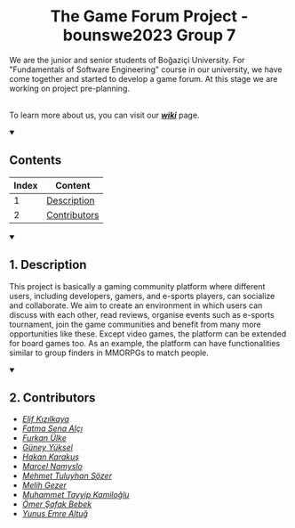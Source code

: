 <h1 align="center"> The Game Forum Project - bounswe2023 Group 7</h1>
We are the junior and senior students of Boğaziçi University. For "Fundamentals of Software Engineering" course in our university, we have come together and started to develop a game forum. At this stage we are working on project pre-planning.

<br>To learn more about us, you can visit our [***wiki***](https://github.com/bounswe/bounswe2023group7/wiki) page.
<details open><summary><h2>Contents</h2></summary>

|Index | Content              | 
|-     | -                    | 
|   1  | [Description](https://github.com/bounswe/bounswe2023group7#-1-description-)          |
|   2  | [Contributors](https://github.com/bounswe/bounswe2023group7#-2-contributors-)        |

</details>
<details open><summary><h2> 1. Description </h2></summary>

This project is basically a gaming community platform where different users, including developers, gamers, and e-sports players, can socialize and collaborate. We aim to create an environment in which users can discuss with each other, read reviews, organise events such as e-sports tournament, join the game communities and benefit from many more opportunities like these. Except video games, the platform can be extended for board games too. As an example, the platform can have functionalities similar to group finders in MMORPGs to match people. 
</details><details open><summary><h2> 2. Contributors </h2></summary>

- [*Elif Kızılkaya*](https://github.com/bounswe/bounswe2023group7/wiki/Elif-K%C4%B1z%C4%B1lkaya)
- [*Fatma Sena Alçı*](https://github.com/bounswe/bounswe2023group7/wiki/Fatma-Sena-Al%C3%A7%C4%B1)
- [*Furkan Ülke*](https://github.com/bounswe/bounswe2023group7/wiki/Furkan-%C3%9Clke)
- [*Güney Yüksel*](https://github.com/bounswe/bounswe2023group7/wiki/G%C3%BCney-Y%C3%BCksel)
- [*Hakan Karakuş*](https://github.com/bounswe/bounswe2023group7/wiki/Hakan-Karaku%C5%9F)
- [*Marcel Namyslo*](https://github.com/bounswe/bounswe2023group7/wiki/Marcel)
- [*Mehmet Tuluyhan Sözer*](https://github.com/bounswe/bounswe2023group7/wiki/Mehmet-Tuluyhan-S%C3%B6zen)
- [*Melih Gezer*](https://github.com/bounswe/bounswe2023group7/wiki/Melih-Gezer)
- [*Muhammet Tayyip Kamiloğlu*](https://github.com/bounswe/bounswe2023group7/wiki/Muhammet-Tayyip-Kamilo%C4%9Flu)
- [*Ömer Şafak Bebek*](https://github.com/bounswe/bounswe2023group7/wiki/%C3%96mer-%C5%9Eafak-Bebek)
- [*Yunus Emre Altuğ*](https://github.com/bounswe/bounswe2023group7/wiki/Yunus-Emre-Altu%C4%9F)

</details>
